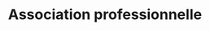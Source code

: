 ---
title: Association professionnelle
longTitle: 'Association professionnelle'
tags:
- gccommon
french:
- "[[Professional associations]]"
---